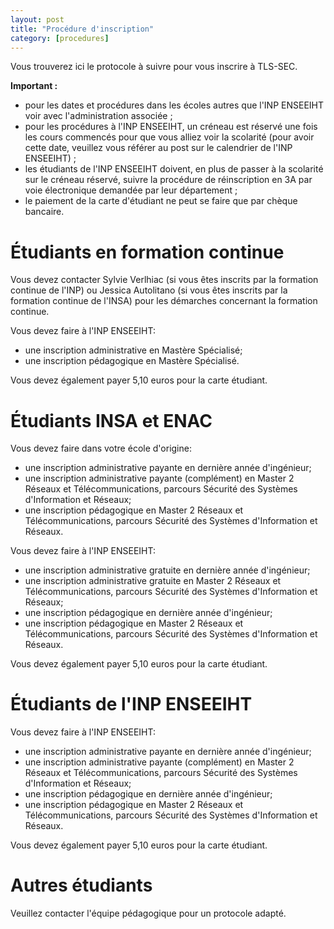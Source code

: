 ```yaml
---
layout: post
title: "Procédure d'inscription"
category: [procedures]
---
```


Vous trouverez ici le protocole à suivre pour vous inscrire à TLS-SEC. 

**Important :**
  * pour les dates et procédures dans les écoles autres que l'INP ENSEEIHT voir avec l'administration associée ;
  * pour les procédures à l'INP ENSEEIHT, un créneau est réservé une fois les cours commencés pour que vous alliez voir la scolarité (pour avoir cette date, veuillez vous référer au post sur le calendrier de l'INP ENSEEIHT) ;
  * les étudiants de l'INP ENSEEIHT doivent, en plus de passer à la scolarité sur le créneau réservé, suivre la procédure de réinscription en 3A par voie électronique demandée par leur département ;
  * le paiement de la carte d'étudiant ne peut se faire que par chèque bancaire.


# Étudiants en formation continue 

Vous devez contacter Sylvie Verlhiac (si vous êtes inscrits par la formation continue de l'INP) ou Jessica Autolitano (si vous êtes inscrits par la formation continue de l'INSA) pour les démarches concernant la formation continue.

Vous devez faire à l'INP ENSEEIHT:
  * une inscription administrative en Mastère Spécialisé;
  * une inscription pédagogique en Mastère Spécialisé.

Vous devez également payer 5,10 euros pour la carte étudiant.

# Étudiants INSA et ENAC

Vous devez faire dans votre école d'origine:
  * une inscription administrative payante en dernière année d'ingénieur;
  * une inscription administrative payante (complément) en Master 2 Réseaux et Télécommunications, parcours Sécurité des Systèmes d'Information et Réseaux;
  * une inscription pédagogique en Master 2 Réseaux et Télécommunications, parcours Sécurité des Systèmes d'Information et Réseaux.

Vous devez faire à l'INP ENSEEIHT:
  * une inscription administrative gratuite en dernière année d'ingénieur;
  * une inscription administrative gratuite en Master 2 Réseaux et Télécommunications, parcours Sécurité des Systèmes d'Information et Réseaux;
  * une inscription pédagogique en dernière année d'ingénieur;
  * une inscription pédagogique en Master 2 Réseaux et Télécommunications, parcours Sécurité des Systèmes d'Information et Réseaux.

Vous devez également payer 5,10 euros pour la carte étudiant.

# Étudiants de l'INP ENSEEIHT

Vous devez faire à l'INP ENSEEIHT:
  * une inscription administrative payante en dernière année d'ingénieur;
  * une inscription administrative payante (complément) en Master 2 Réseaux et Télécommunications, parcours Sécurité des Systèmes d'Information et Réseaux;
  * une inscription pédagogique en dernière année d'ingénieur;
  * une inscription pédagogique en Master 2 Réseaux et Télécommunications, parcours Sécurité des Systèmes d'Information et Réseaux.

Vous devez également payer 5,10 euros pour la carte étudiant.

# Autres étudiants

Veuillez contacter l'équipe pédagogique pour un protocole adapté.
